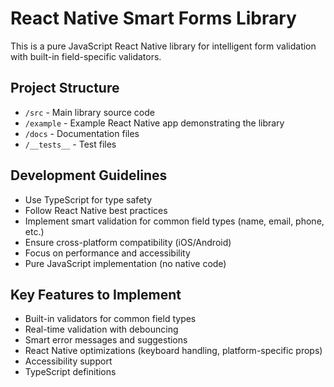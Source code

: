 # React Native Smart Forms Library

This is a pure JavaScript React Native library for intelligent form validation with built-in field-specific validators.

## Project Structure

- `/src` - Main library source code
- `/example` - Example React Native app demonstrating the library
- `/docs` - Documentation files
- `/__tests__` - Test files

## Development Guidelines

- Use TypeScript for type safety
- Follow React Native best practices
- Implement smart validation for common field types (name, email, phone, etc.)
- Ensure cross-platform compatibility (iOS/Android)
- Focus on performance and accessibility
- Pure JavaScript implementation (no native code)

## Key Features to Implement

- Built-in validators for common field types
- Real-time validation with debouncing
- Smart error messages and suggestions
- React Native optimizations (keyboard handling, platform-specific props)
- Accessibility support
- TypeScript definitions
